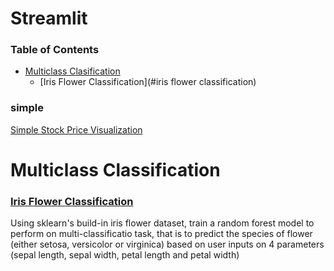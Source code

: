 # Streamlit

### Table of Contents
- [Multiclass Clasification](#multiclass-classification)
  - [Iris Flower Classification](#iris flower classification)

### simple
[Simple Stock Price Visualization](https://github.com/Hongyanlee0614/Streamlit/tree/main/Static%20Stock%20Price%20Visualization)

# Multiclass Classification
### [Iris Flower Classification](https://github.com/Hongyanlee0614/Streamlit/tree/main/Iris%20Flower%20Classification)
Using sklearn's build-in iris flower dataset, train a random forest model to perform on multi-classificatio task, that is to predict the species of flower (either setosa, versicolor or virginica) based on user inputs on 4 parameters (sepal length, sepal width, petal length and petal width)

